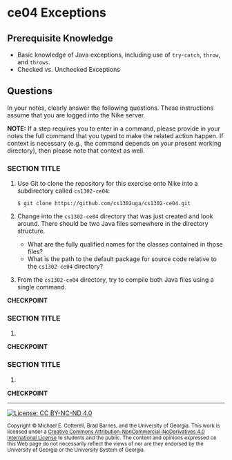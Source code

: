 # ce04 Exceptions

## Prerequisite Knowledge

* Basic knowledge of Java exceptions, including use of `try`-`catch`, `throw`, and `throws`.
* Checked vs. Unchecked Exceptions

## Questions

In your notes, clearly answer the following questions. These instructions assume that you are 
logged into the Nike server. 

**NOTE:** If a step requires you to enter in a command, please provide in your notes the full 
command that you typed to make the related action happen. If context is necessary (e.g., the 
command depends on your present working directory), then please note that context as well.

### SECTION TITLE

1. Use Git to clone the repository for this exercise onto Nike into a subdirectory called `cs1302-ce04`:

   ```
   $ git clone https://github.com/cs1302uga/cs1302-ce04.git
   ```

1. Change into the `cs1302-ce04` directory that was just created and look around. There should be
two Java files somewhere in the directory structure. 

   * What are the fully qualified names for the classes contained in those files?
   * What is the path to the default package for source code relative to the `cs1302-ce04`
     directory?

1. From the `cs1302-ce04` directory, try to compile both Java files using a single command.

**CHECKPOINT**
    
### SECTION TITLE

1. 

**CHECKPOINT** 
    
### SECTION TITLE

1. 

**CHECKPOINT** 

<hr/>

[![License: CC BY-NC-ND 4.0](https://img.shields.io/badge/License-CC%20BY--NC--ND%204.0-lightgrey.svg)](http://creativecommons.org/licenses/by-nc-nd/4.0/)

<small>
Copyright &copy; Michael E. Cotterell, Brad Barnes, and the University of Georgia.
This work is licensed under a <a rel="license" href="http://creativecommons.org/licenses/by-nc-nd/4.0/">Creative Commons Attribution-NonCommercial-NoDerivatives 4.0 International License</a> to students and the public.
The content and opinions expressed on this Web page do not necessarily reflect the views of nor are they endorsed by the University of Georgia or the University System of Georgia.
</small>
